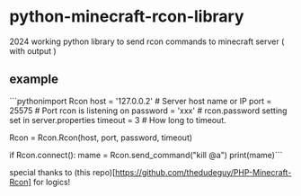 # python-minecraft-rcon-library
2024 working python library to send rcon commands to minecraft server ( with output )

<h2>example</h2>
```pythonimport Rcon
host = '127.0.0.2'  # Server host name or IP
port = 25575            # Port rcon is listening on
password = 'xxx'      # rcon.password setting set in server.properties
timeout = 3             # How long to timeout.

Rcon = Rcon.Rcon(host, port, password, timeout)

if Rcon.connect():
    mame = Rcon.send_command("kill @a")
    print(mame)```

special thanks to (this repo)[https://github.com/thedudeguy/PHP-Minecraft-Rcon] for logics!
